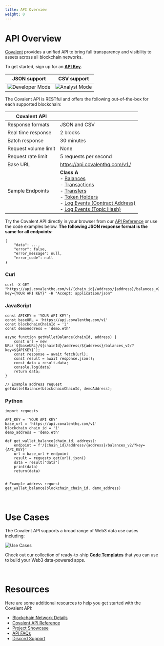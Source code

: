 ```yaml
---
title: API Overview
weight: 0
---
```


<!-- # API Overview

<section class="overview">    
    <div class="font-light font-sans text-4xl text-covalent-black mt-12 pb-6  max-w-screen-md">
     Overview
    </div>
    <p class="text-xl max-w-5xl text-gray-800 mb-6">
        Covalent provides the industry-leading <strong>Unified API</strong> bringing visibility to billions of Web3 data points. 
    </p>
    <p class="text-xl max-w-5l text-gray-800 mb-6">
        Developers use Covalent to build exciting multi-chain applications like <a href="/docs/project-showcase/wallet">crypto wallets</a>, <a href="/docs/project-showcase/nft">NFT galleries</a>, and <a href="/docs/project-showcase/tools">investor dashboard tools</a> utilizing data from <a href="/docs/networks/">26+ blockchains</a>. Covalent is trusted by a community of 23,000+ developers and 1000+ applications including 0x, Zerion, Rainbow Wallet, Rotki, Bitski and many others.
    </p>
    <div class="font-light font-sans text-4xl mt-12 text-covalent-black max-w-screen-md">
     Getting started with the Unified API
    </div>
    <ol class="list-decimal max-w-3xl pb-6 text-lg ">
    <li class="text-xl my-8"><a target="_blank" href="https://www.covalenthq.com/platform/#/auth/register">Signup for a free API key</a>.</li>
    <li class="text-xl my-8">Try making a sample API request via <pre>cURL</pre>.</li>
    <li class="text-xl my-8">Try building a wallet interface, a tax calculator or a NFT gallery using our read-made templates.</li>
    <li class="text-xl my-8"><a target="_blank" href="https://www.covalenthq.com/docs/api/#/">Read the API Reference</a> documentation for further customizations.</li>
    <li class="text-xl my-8">Join one of our ongoing or upcoming hackathons.</li>
    </ol>
</section> -->

# API Overview

[Covalent](https://www.covalenthq.com/?utm_source=covalent&utm_medium=docs) provides a unified API to bring full transparency and visibility to assets across all blockchain networks.

To get started, sign up for an [**API Key**](https://www.covalenthq.com/platform/?utm_source=blockchain&utm_medium=partner-docs). 

| JSON support  | CSV support |
| ----------- | ----------- |
| ![Developer Mode](https://www.covalenthq.com/static/images/partner-docs/developer_mode.png) | ![Analyst Mode](https://www.covalenthq.com/static/images/partner-docs/analyst_mode.png)|

The Covalent API is RESTful and offers the following out-of-the-box for each supported blockchain:

| Covalent API |         |
| ----------- | ----------- |
| Response formats | JSON and CSV |
| Real time response | 2 blocks |
| Batch response | 30 minutes |
| Request volume limit | None |
| Request rate limit | 5 requests per second |
| Base URL | https://api.covalenthq.com/v1/|
| Sample Endpoints | **Class A** <br>- [Balances](https://www.covalenthq.com/docs/api/#/0/Get%20token%20balances%20for%20address/USD/1/?utm_source=covalent&utm_medium=docs) <br> - [Transactions](https://www.covalenthq.com/docs/api/#/0/Get%20transactions%20for%20address/USD/1/?utm_source=covalent&utm_medium=docs) <br> - [Transfers](https://www.covalenthq.com/docs/api/#/0/Get%20ERC20%20token%20transfers%20for%20address/USD/1/?utm_source=covalent&utm_medium=docs) <br> - [Token Holders](https://www.covalenthq.com/docs/api/#/0/Get%20token%20holders%20as%20of%20any%20block%20height/USD/1/?utm_source=covalent&utm_medium=docs) <br> - [Log Events (Contract Address)](https://www.covalenthq.com/docs/api/#/0/Get%20log%20events%20by%20contract%20address/USD/1/?utm_source=covalent&utm_medium=docs) <br> - [Log Events (Topic Hash)](https://www.covalenthq.com/docs/api/#/0/Get%20log%20events%20by%20topic%20hash(es)/USD/1/?utm_source=covalent&utm_medium=docs)

Try the Covalent API directly in your browser from our [API Reference](https://covalenthq.com/docs/api/?utm_source=covalent&utm_medium=docs) or use the code examples below. **The following JSON response format is the same for all endpoints:**
```
❴ 
    "data": ..., 
    "error": false,
    "error_message": null,
    "error_code": null
❵
```

### Curl
```
curl -X GET "https://api.covalenthq.com/v1/{chain_id}/address/{address}/balances_v2/?key={YOUR API KEY}" -H "Accept: application/json"
```

### JavaScript
```
const APIKEY = 'YOUR API KEY';
const baseURL = 'https://api.covalenthq.com/v1'
const blockchainChainId = '1'
const demoAddress = 'demo.eth'

async function getWalletBalance(chainId, address) {
    const url = new URL(`${baseURL}/${chainId}/address/${address}/balances_v2/?key=${APIKEY}`);
    const response = await fetch(url);
    const result = await response.json();
    const data = result.data;
    console.log(data)
    return data;
}

// Example address request
getWalletBalance(blockchainChainId, demoAddress);
```

### Python
```
import requests

API_KEY = 'YOUR API KEY'
base_url = 'https://api.covalenthq.com/v1'
blockchain_chain_id = '1'
demo_address = 'demo.eth'

def get_wallet_balance(chain_id, address):
    endpoint = f'/{chain_id}/address/{address}/balances_v2/?key={API_KEY}'
    url = base_url + endpoint
    result = requests.get(url).json()
    data = result["data"]
    print(data)
    return(data)


# Example address request
get_wallet_balance(blockchain_chain_id, demo_address)
```

&nbsp;
# Use Cases
The Covalent API supports a broad range of Web3 data use cases including:

![Use Cases](https://www.covalenthq.com/static/images/product/use-cases-docs.png)

Check out our collection of ready-to-ship [**Code Templates**](https://github.com/covalenthq/web3-templates) that you can use to build your Web3 data-powered apps.

&nbsp;
# Resources
Here are some additional resources to help you get started with the Covalent API:
- [Blockchain Network Details](../networks)
- [Covalent API Reference](https://covalenthq.com/docs/api/?utm_source=covalent&utm_medium=docs)
- [Project Showcase](../project-showcase)
- [API FAQs](./faq)
- [Discord Support](https://www.covalenthq.com/discord/?utm_source=covalent&utm_medium=docs)
